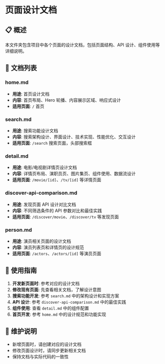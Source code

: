 # 页面设计文档

## 📋 **概述**

本文件夹包含项目中各个页面的设计文档，包括页面结构、API 设计、组件使用等详细说明。

## 📁 **文档列表**

### **home.md**
- **用途**: 首页设计文档
- **内容**: 首页布局、Hero 轮播、内容展示区域、响应式设计
- **适用页面**: `/` 首页

### **search.md**
- **用途**: 搜索功能设计文档
- **内容**: 搜索架构设计、界面设计、技术实现、性能优化、交互设计
- **适用页面**: `/search` 搜索页面，头部搜索框

### **detail.md**
- **用途**: 电影/电视剧详情页设计文档
- **内容**: 详情页布局、演职员页、图片集页、组件使用、数据流设计
- **适用页面**: `/movie/[id]`、`/tv/[id]` 等详情页面

### **discover-api-comparison.md**
- **用途**: 发现页面 API 设计对比文档
- **内容**: 不同筛选条件的 API 参数对比和最佳实践
- **适用页面**: `/discover/movie`、`/discover/tv` 等发现页面

### **person.md**
- **用途**: 演员相关页面的设计文档
- **内容**: 演员列表页和详情页的设计规范
- **适用页面**: `/actors`、`/actors/[id]` 等演员页面

## 🎯 **使用指南**

1. **开发新页面时**: 参考对应的设计文档
2. **修改现有页面**: 先查看相关文档，了解设计意图
3. **搜索功能开发**: 参考 `search.md` 中的架构设计和实现方案
4. **API 设计**: 参考 `discover-api-comparison.md` 中的最佳实践
5. **组件使用**: 查看 `detail.md` 中的组件配置
6. **首页开发**: 参考 `home.md` 中的设计规范和功能实现

## 📝 **维护说明**

- 新增页面时，请创建对应的设计文档
- 修改页面设计时，请同步更新相关文档
- 保持文档与实际代码的一致性 